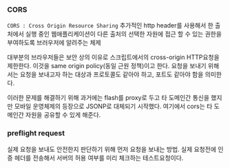 ### CORS

`CORS : Cross Origin Resource Sharing`
추가적인 http header를 사용해서 한 출처에서 실행 중인 웹애플리케이션이 다른 출처의 선택한 자원에 접근 할 수 있는 권한을 부여하도록 브러우저에 알려주는 체제

대부분의 브라우저들은 보안 상의 이유로 스크립트에서의 cross-origin HTTP요청을 제한한다. 이것을 same origin policy(동일 근원 정책)이고 한다. 요청을 보내기 위해서는 요청을 보내고자 하는 대상과 프로토콜도 같아야 하고, 포트도 같아야 함을 의미한다.

이러한 문제를 해결하기 위해 과거에는 flash를 proxy로 두고 타 도메인간 통신을 했지만 모바일 운영체제의 등장으로 JSONP로 대체되기 시작했다. 여기에서 cors는 타 도메인간 자원을 공유할 수 있게 해준다.

### preflight request

실제 요청을 보내도 안전한지 판단하기 위해 먼저 요청을 보내는 방법. 실제 요청전에 인증 헤더를 전송해서 서버의 허용 여부를 미리 체크하는 테스트요청이다.
